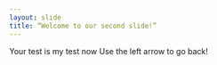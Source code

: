 ```yaml
---
layout: slide
title: “Welcome to our second slide!”
---
```

Your test is my test now
Use the left arrow to go back!
